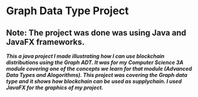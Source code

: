 # Graph Data Type Project

## Note: The project was done was using Java and JavaFX frameworks.

**_This a java project I made illustrating how I can use blockchain distributions using the Graph ADT. It was for my Computer Science 3A module covering one of the concepts we learn for that module (Advanced Data Types and Alogorithms). This project was covering the Graph data type and it shows how blockchain can be used as supplychain. I used JavaFX for the graphics of my project._**

